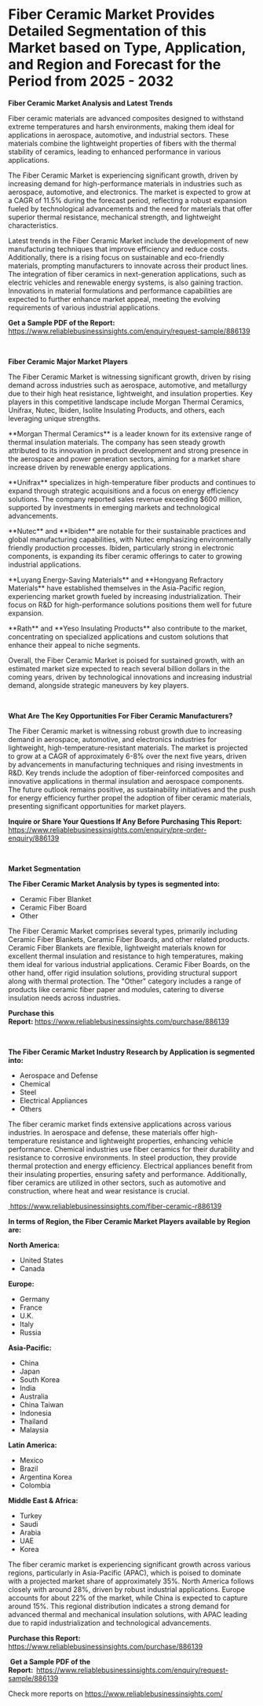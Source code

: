 <p><h1>Fiber Ceramic Market Provides Detailed Segmentation of this Market based on Type, Application, and Region and Forecast for the Period from 2025 - 2032</h1></p><p><strong>Fiber Ceramic Market Analysis and Latest Trends</strong></p>
<p><p>Fiber ceramic materials are advanced composites designed to withstand extreme temperatures and harsh environments, making them ideal for applications in aerospace, automotive, and industrial sectors. These materials combine the lightweight properties of fibers with the thermal stability of ceramics, leading to enhanced performance in various applications.</p><p>The Fiber Ceramic Market is experiencing significant growth, driven by increasing demand for high-performance materials in industries such as aerospace, automotive, and electronics. The market is expected to grow at a CAGR of 11.5% during the forecast period, reflecting a robust expansion fueled by technological advancements and the need for materials that offer superior thermal resistance, mechanical strength, and lightweight characteristics.</p><p>Latest trends in the Fiber Ceramic Market include the development of new manufacturing techniques that improve efficiency and reduce costs. Additionally, there is a rising focus on sustainable and eco-friendly materials, prompting manufacturers to innovate across their product lines. The integration of fiber ceramics in next-generation applications, such as electric vehicles and renewable energy systems, is also gaining traction. Innovations in material formulations and performance capabilities are expected to further enhance market appeal, meeting the evolving requirements of various industrial applications.</p></p>
<p><strong>Get a Sample PDF of the Report:&nbsp;</strong> <a href="https://www.reliablebusinessinsights.com/enquiry/request-sample/886139?utm_campaign=2205&utm_medium=2&utm_source=Github&utm_content=ia&utm_term=30012025&utm_id=fiber-ceramic">https://www.reliablebusinessinsights.com/enquiry/request-sample/886139</a></p>
<p>&nbsp;</p>
<p><strong>Fiber Ceramic Major Market Players</strong></p>
<p><p>The Fiber Ceramic Market is witnessing significant growth, driven by rising demand across industries such as aerospace, automotive, and metallurgy due to their high heat resistance, lightweight, and insulation properties. Key players in this competitive landscape include Morgan Thermal Ceramics, Unifrax, Nutec, Ibiden, Isolite Insulating Products, and others, each leveraging unique strengths.</p><p>**Morgan Thermal Ceramics** is a leader known for its extensive range of thermal insulation materials. The company has seen steady growth attributed to its innovation in product development and strong presence in the aerospace and power generation sectors, aiming for a market share increase driven by renewable energy applications.</p><p>**Unifrax** specializes in high-temperature fiber products and continues to expand through strategic acquisitions and a focus on energy efficiency solutions. The company reported sales revenue exceeding $600 million, supported by investments in emerging markets and technological advancements.</p><p>**Nutec** and **Ibiden** are notable for their sustainable practices and global manufacturing capabilities, with Nutec emphasizing environmentally friendly production processes. Ibiden, particularly strong in electronic components, is expanding its fiber ceramic offerings to cater to growing industrial applications.</p><p>**Luyang Energy-Saving Materials** and **Hongyang Refractory Materials** have established themselves in the Asia-Pacific region, experiencing market growth fueled by increasing industrialization. Their focus on R&D for high-performance solutions positions them well for future expansion.</p><p>**Rath** and **Yeso Insulating Products** also contribute to the market, concentrating on specialized applications and custom solutions that enhance their appeal to niche segments.</p><p>Overall, the Fiber Ceramic Market is poised for sustained growth, with an estimated market size expected to reach several billion dollars in the coming years, driven by technological innovations and increasing industrial demand, alongside strategic maneuvers by key players.</p></p>
<p>&nbsp;</p>
<p><strong>What Are The Key Opportunities For Fiber Ceramic Manufacturers?</strong></p>
<p><p>The Fiber Ceramic market is witnessing robust growth due to increasing demand in aerospace, automotive, and electronics industries for lightweight, high-temperature-resistant materials. The market is projected to grow at a CAGR of approximately 6-8% over the next five years, driven by advancements in manufacturing techniques and rising investments in R&D. Key trends include the adoption of fiber-reinforced composites and innovative applications in thermal insulation and aerospace components. The future outlook remains positive, as sustainability initiatives and the push for energy efficiency further propel the adoption of fiber ceramic materials, presenting significant opportunities for market players.</p></p>
<p><strong>Inquire or Share Your Questions If Any Before Purchasing This Report:</strong> <a href="https://www.reliablebusinessinsights.com/enquiry/pre-order-enquiry/886139?utm_campaign=2205&utm_medium=2&utm_source=Github&utm_content=ia&utm_term=30012025&utm_id=fiber-ceramic">https://www.reliablebusinessinsights.com/enquiry/pre-order-enquiry/886139</a></p>
<p>&nbsp;</p>
<p><strong>Market Segmentation</strong></p>
<p><strong>The Fiber Ceramic Market Analysis by types is segmented into:</strong></p>
<p><ul><li>Ceramic Fiber Blanket</li><li>Ceramic Fiber Board</li><li>Other</li></ul></p>
<p><p>The Fiber Ceramic Market comprises several types, primarily including Ceramic Fiber Blankets, Ceramic Fiber Boards, and other related products. Ceramic Fiber Blankets are flexible, lightweight materials known for excellent thermal insulation and resistance to high temperatures, making them ideal for various industrial applications. Ceramic Fiber Boards, on the other hand, offer rigid insulation solutions, providing structural support along with thermal protection. The "Other" category includes a range of products like ceramic fiber paper and modules, catering to diverse insulation needs across industries.</p></p>
<p><strong>Purchase this Report:&nbsp;</strong><a href="https://www.reliablebusinessinsights.com/purchase/886139?utm_campaign=2205&utm_medium=2&utm_source=Github&utm_content=ia&utm_term=30012025&utm_id=fiber-ceramic">https://www.reliablebusinessinsights.com/purchase/886139</a></p>
<p>&nbsp;</p>
<p><strong>The Fiber Ceramic Market Industry Research by Application is segmented into:</strong></p>
<p><ul><li>Aerospace and Defense</li><li>Chemical</li><li>Steel</li><li>Electrical Appliances</li><li>Others</li></ul></p>
<p><p>The fiber ceramic market finds extensive applications across various industries. In aerospace and defense, these materials offer high-temperature resistance and lightweight properties, enhancing vehicle performance. Chemical industries use fiber ceramics for their durability and resistance to corrosive environments. In steel production, they provide thermal protection and energy efficiency. Electrical appliances benefit from their insulating properties, ensuring safety and performance. Additionally, fiber ceramics are utilized in other sectors, such as automotive and construction, where heat and wear resistance is crucial.</p></p>
<p><a href="https://www.reliablebusinessinsights.com/fiber-ceramic-r886139?utm_campaign=2205&utm_medium=2&utm_source=Github&utm_content=ia&utm_term=30012025&utm_id=fiber-ceramic">&nbsp;https://www.reliablebusinessinsights.com/fiber-ceramic-r886139</a></p>
<p><strong>In terms of Region, the Fiber Ceramic Market Players available by Region are:</strong></p>
<p>
    <p> <strong> North America: </strong>
        <ul>
            <li>United States</li>
            <li>Canada</li>
        </ul>
        </p> 
    <p> <strong> Europe: </strong>
        <ul>
            <li>Germany</li>
            <li>France</li>
            <li>U.K.</li>
            <li>Italy</li>
            <li>Russia</li>
        </ul>
        </p> 
    <p> <strong> Asia-Pacific: </strong>
        <ul>
            <li>China</li>
            <li>Japan</li>
            <li>South Korea</li>
            <li>India</li>
            <li>Australia</li>
            <li>China Taiwan</li>
            <li>Indonesia</li>
            <li>Thailand</li>
            <li>Malaysia</li>
        </ul>
        </p> 
    <p> <strong> Latin America: </strong>
        <ul>
            <li>Mexico</li>
            <li>Brazil</li>
            <li>Argentina Korea</li>
            <li>Colombia</li>
        </ul>
        </p> 
    <p> <strong> Middle East & Africa: </strong>
        <ul>
            <li>Turkey</li>
            <li>Saudi</li>
            <li>Arabia</li>
            <li>UAE</li>
            <li>Korea</li>
        </ul>
    </p>
    </p>
<p><p>The fiber ceramic market is experiencing significant growth across various regions, particularly in Asia-Pacific (APAC), which is poised to dominate with a projected market share of approximately 35%. North America follows closely with around 28%, driven by robust industrial applications. Europe accounts for about 22% of the market, while China is expected to capture around 15%. This regional distribution indicates a strong demand for advanced thermal and mechanical insulation solutions, with APAC leading due to rapid industrialization and technological advancements.</p></p>
<p><strong>Purchase this Report: </strong><a href="https://www.reliablebusinessinsights.com/purchase/886139?utm_campaign=2205&utm_medium=2&utm_source=Github&utm_content=ia&utm_term=30012025&utm_id=fiber-ceramic">https://www.reliablebusinessinsights.com/purchase/886139</a></p>
<p>&nbsp;<strong>Get a Sample PDF of the Report:&nbsp;&nbsp;</strong><a href="https://www.reliablebusinessinsights.com/enquiry/request-sample/886139?utm_campaign=2205&utm_medium=2&utm_source=Github&utm_content=ia&utm_term=30012025&utm_id=fiber-ceramic">https://www.reliablebusinessinsights.com/enquiry/request-sample/886139</a></p>
<p><strong></strong></p>
<p>Check more reports on <a href="https://www.reliablebusinessinsights.com/?utm_campaign=2205&utm_medium=2&utm_source=Github&utm_content=ia&utm_term=30012025&utm_id=fiber-ceramic">https://www.reliablebusinessinsights.com/</a></p>